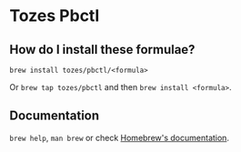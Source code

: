 # Tozes Pbctl

## How do I install these formulae?

`brew install tozes/pbctl/<formula>`

Or `brew tap tozes/pbctl` and then `brew install <formula>`.

## Documentation

`brew help`, `man brew` or check [Homebrew's documentation](https://docs.brew.sh).
